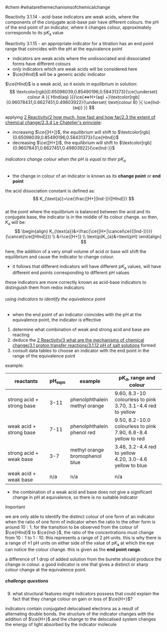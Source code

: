 #chem #whatarethemechanismsofchemicalchange  
  
Reactivity 3.1.14 - acid-base indicators are weak acids, where the components of the conjugate acid-base pair have different colours. the pH of the end point of an indicator, where it changes colour, approximately corresponds to its $\text{p}K_{\text{a}}$ value  
  
Reactivity 3.1.15 - an appropriate indicator for a titration has an end point range that coincides with the pH at the equivalence point  
  
- indicators are weak acids where the undissociated and dissociated forms have different colours  
- only indicators which are weak acids will be considered here  
- $\ce{HInd}$ will be a generic acidic indicator  
  
$\ce{HInd}$ is a weak acid, so it exists in equilibrium in solution:  
$$  
\textcolor[rgb]{0.65098039,0.85490196,0.58431373}{\ce{\underset{ colour A }{ HInd(aq) }}}\ce{<=>H+(aq) +}\textcolor[rgb]{0.96078431,0.6627451,0.49803922}{\underset{ \text{colour B} }{ \ce{Ind-(aq)} }}  
$$  
  
applying [2 Reactivity/2 how much, how fast and how far/2.3 the extent of chemical change/2.3.4 Le Chatelier's principle](/2%20Reactivity/2%20how%20much,%20how%20fast%20and%20how%20far/2.3%20the%20extent%20of%20chemical%20change/2.3.4%20Le%20Chatelier's%20principle.md):  
- increasing $\ce{[H+]}$, the equilibrium will shift to $\textcolor[rgb]{0.65098039,0.85490196,0.58431373}{\ce{HInd}}$  
- decreasing $\ce{[H+]}$, the equilibrium will shift to $\textcolor[rgb]{0.96078431,0.6627451,0.49803922}{\ce{Ind-}}$  
  
###### indicators change colour when the $\text{pH}$ is equal to their $\text{p}K_{\text{a}}$  
- the change in colour of an indicator is known as its **change point** or **end point**  
  
the acid dissociation constant is defined as:  
$$  
K_{\text{a}}=\ce{\frac{[H+][Ind-]}{[HInd]}}  
$$  
at the point where the equilibrium is balanced between the acid and its conjugate base, the indicator is in the middle of its colour change. so then, $K_{\text{a}}$ will be:  
$$  
\begin{align}  
K_{\text{a}}&=\frac{\ce{[H+]\cancel\ce{{[Ind-]}}}}{\cancel{\ce{[HInd]}}} \\  
&=\ce{[H+]} \\  
\text{p}K_{a}&=\text{pH}  
\end{align}  
$$  
  
here, the addition of a very small volume of acid or base will shift the equilibrium and cause the indicator to change colour.  
  
- it follows that different indicators will have different $\text{p}K_{\text{a}}$ values, will have different end points corresponding to different $\text{pH}$ values  
  
these indicators are more correctly known as acid-base indicators to distinguish them from redox indicators  
  
###### using indicators to identify the equivalence point  
- when the end point of an indicator coincides with the $\text{pH}$ at the equivalence point, the indicator is effective  
  
1. determine what combination of weak and strong acid and base are reacting  
2. deduce the [2 Reactivity/3 what are the mechanisms of chemical change/3.1 proton transfer reactions/3.1.12 pH of salt solutions](/2%20Reactivity/3%20what%20are%20the%20mechanisms%20of%20chemical%20change/3.1%20proton%20transfer%20reactions/3.1.12%20pH%20of%20salt%20solutions.md) formed  
3. consult data tables to choose an indicator with the end point in the range of the equivalence point  
  
example:  
  
| reactants                 | $\text{pH}_{\text{eqm}}$ | example                           | $\text{p}K_{a}$, range and colour                                |  
| ------------------------- | ------------------------ | --------------------------------- | ---------------------------------------------------------------- |  
| strong acid + strong base | 3-11                     | phenolphthalein<br>methyl orange  | 9.60, 8.3-10 colourless to pink<br>3.70, 3.1-4.4 red to yellow   |  
| weak acid + strong base   | 7-11                     | phenolphthalein<br>phenol red     | 9.50, 8.2-10.0 colourless to pink<br>7.90, 6.8-8.4 yellow to red |  
| strong acid + weak base   | 3-7                      | methyl orange<br>bromophenol blue | 3.46, 3.2-4.4 red to yellow<br>4.20, 3.0-4.6 yellow to blue      |  
| weak acid + weak base     | n/a                      | n/a                               | n/a                                                              |  
  
- the combination of a weak acid and base does not give a significant change in $\text{pH}$ at equivalence, so there is no suitable indicator  
  
  
> [!important]   
> we are only able to identify the distinct colour of one form of an indicator when the ratio of one form of indicator when the ratio to the other form is around $10:1$. for the transition to be observed from the colour of $\ce{HInd}$ to $\ce{Ind-}$, the ratio of the concentrations must change from $10:1$ to $1:10$. this represents a range of 2 $\text{pH}$ units. this is why there is a range of $\pm1\text{ pH}$ units on either side of the value of $\text{p}K_{\text{a}}$ at which the eye can notice the colour change. this is given as the **end point range**.  
  
a difference of 1 drop of added solution from the burette should produce the change in colour. a good indicator is one that gives a distinct or sharp colour change at the equivalence point.  
  
##### challenge questions  
9. what structural features might indicators possess that could explain the fact that they change colour on gain or loss of $\ce{H+}$?  
  
indicators contain conjugated delocalised electrons as a result of alternating double bonds. the structure of the indicator changes with the addition of $\ce{H+}$ and the change to the delocalised system changes the energy of light absorbed by the indicator molecule  
  
